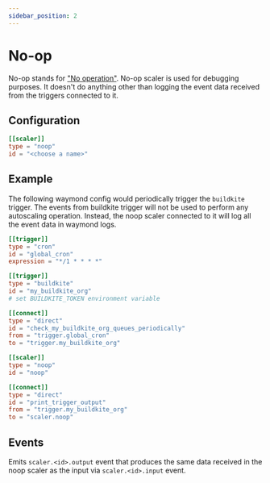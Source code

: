 ```yaml
---
sidebar_position: 2
---
```


# No-op

No-op stands for ["No operation"](https://en.wikipedia.org/wiki/NOP_(code)). No-op scaler is used for debugging purposes. It doesn't do anything other than logging the event data received from the triggers connected to it.


## Configuration

```toml
[[scaler]]
type = "noop"
id = "<choose a name>"
```

## Example

The following waymond config would periodically trigger the `buildkite` trigger. The events from buildkite trigger will not be used to perform any autoscaling operation. Instead, the noop scaler connected to it will log all the event data in waymond logs.

```toml
[[trigger]]
type = "cron"
id = "global_cron"
expression = "*/1 * * * *"

[[trigger]]
type = "buildkite"
id = "my_buildkite_org"
# set BUILDKITE_TOKEN environment variable

[[connect]]
type = "direct"
id = "check_my_buildkite_org_queues_periodically"
from = "trigger.global_cron"
to = "trigger.my_buildkite_org"

[[scaler]]
type = "noop"
id = "noop"

[[connect]]
type = "direct"
id = "print_trigger_output"
from = "trigger.my_buildkite_org"
to = "scaler.noop"
```

## Events

Emits `scaler.<id>.output` event that produces the same data received in the noop scaler as the input via `scaler.<id>.input` event.